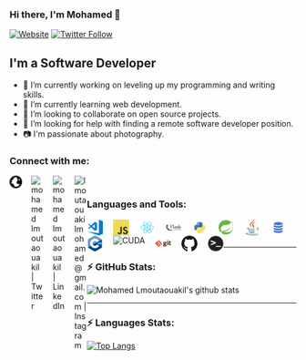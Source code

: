 ### Hi there, I'm Mohamed 👋

[![Website](https://img.shields.io/website?label=mohamedlmoutaouakil.com&style=for-the-badge&url=https%3A%2F%2Fmohamedlmoutaouakil.com)](https://mohamedlmoutaouakil.com)
[![Twitter Follow](https://img.shields.io/twitter/follow/MLmoutaouakil?color=1DA1F2&label=FOLLOW%20%40MLmoutaouakil&logo=twitter&style=for-the-badge)](https://twitter.com/intent/follow?original_referer=https%3A%2F%2Fgithub.com%2Fmohamedlmoutaouakil&screen_name=MLmoutaouakil)

## I'm a Software Developer
- 🔭 I’m currently working on leveling up my programming and writing skills.
- 🌱 I’m currently learning web development.
- 👯 I’m looking to collaborate on open source projects.
- 🤔 I’m looking for help with finding a remote software developer position.
- 📷 I'm passionate about photography.

### Connect with me:

[<img align="left" alt="mohamedlmoutaouakil.com" width="22px" src="https://raw.githubusercontent.com/iconic/open-iconic/master/svg/globe.svg" style="padding-right:16px" />](https://www.mohamedlmoutaouakil.com/)
[<img align="left" alt="mohamed lmoutaouakil | Twitter" width="22px" src="https://cdn.jsdelivr.net/npm/simple-icons@v3/icons/twitter.svg" style="padding-right:16px" />](https://twitter.com/MLmoutaouakil)
[<img align="left" alt="mohamed lmoutaouakil | LinkedIn" width="22px" src="https://cdn.jsdelivr.net/npm/simple-icons@v3/icons/linkedin.svg" style="padding-right:16px" />](https://www.linkedin.com/in/mohamed-lmoutaouakil/)
[<img align="left" alt="lmoutaouakilmohamed@gmail.com | Instagram" width="22px" src="https://cdn.jsdelivr.net/npm/simple-icons@v3/icons/gmail.svg" />](mailto:lmoutaouakilmohamed@gmail.com)

<br />

### Languages and Tools:

<img align="left" alt="Visual Studio Code" height="28px" style="padding-right:18px" src="https://raw.githubusercontent.com/github/explore/80688e429a7d4ef2fca1e82350fe8e3517d3494d/topics/visual-studio-code/visual-studio-code.png" />
<img align="left" alt="JavaScript" height="28px" style="padding-right:18px" src="https://raw.githubusercontent.com/github/explore/80688e429a7d4ef2fca1e82350fe8e3517d3494d/topics/javascript/javascript.png" />
<img align="left" alt="React" height="28px" style="padding-right:18px" src="https://raw.githubusercontent.com/github/explore/80688e429a7d4ef2fca1e82350fe8e3517d3494d/topics/react/react.png" />
<img align="left" alt="Flask" height="28px" style="padding-right:18px" src="https://raw.githubusercontent.com/github/explore/80688e429a7d4ef2fca1e82350fe8e3517d3494d/topics/flask/flask.png" />
<img align="left" alt="Python" height="28px" style="padding-right:18px" src="https://raw.githubusercontent.com/github/explore/80688e429a7d4ef2fca1e82350fe8e3517d3494d/topics/python/python.png" />
<img align="left" alt="Spring Boot" height="28px" style="padding-right:18px" src="https://raw.githubusercontent.com/github/explore/80688e429a7d4ef2fca1e82350fe8e3517d3494d/topics/spring-boot/spring-boot.png" />
<img align="left" alt="Java" height="28px" style="padding-right:18px"
src="https://raw.githubusercontent.com/github/explore/80688e429a7d4ef2fca1e82350fe8e3517d3494d/topics/java/java.png">
<img align="left" alt="SQL" height="28px" style="padding-right:18px" src="https://raw.githubusercontent.com/github/explore/80688e429a7d4ef2fca1e82350fe8e3517d3494d/topics/sql/sql.png" />
<img align="left" alt="C++" height="28px" style="padding-right:18px" src="https://raw.githubusercontent.com/github/explore/80688e429a7d4ef2fca1e82350fe8e3517d3494d/topics/cpp/cpp.png" />
<img align="left" alt="CUDA" height="28px" style="padding-right:18px" src="https://raytrix.de/wp-content/uploads/2019/08/thumb_nvidia-cuda.png" />
<img align="left" alt="Git" height="28px" style="padding-right:18px" src="https://raw.githubusercontent.com/github/explore/80688e429a7d4ef2fca1e82350fe8e3517d3494d/topics/git/git.png" />
<img align="left" alt="GitHub" height="28px" style="padding-right:18px" src="https://raw.githubusercontent.com/github/explore/78df643247d429f6cc873026c0622819ad797942/topics/github/github.png" />
<img align="left" alt="Terminal" height="28px" src="https://raw.githubusercontent.com/github/explore/80688e429a7d4ef2fca1e82350fe8e3517d3494d/topics/terminal/terminal.png" />

<br/>
<br/>

---

### ⚡ GitHub Stats:

![Mohamed Lmoutaouakil's github stats](https://github-readme-stats.vercel.app/api?username=mohamedlmoutaouakil&show_icons=true)

---

### ⚡ Languages Stats:

[![Top Langs](https://github-readme-stats.vercel.app/api/top-langs/?username=mohamedlmoutaouakil)](https://github.com/mohamedlmoutaouakil)